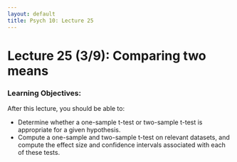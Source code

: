 ```yaml
---
layout: default
title: Psych 10: Lecture 25
---
```

# Lecture 25 (3/9): Comparing two means

### Learning Objectives:
After this lecture, you should be able to:
* Determine whether a one-sample t-test or two-sample t-test is appropriate for a given hypothesis.
* Compute a one-sample and two-sample t-test on relevant datasets, and compute the effect size and confidence intervals associated with each of these tests.
